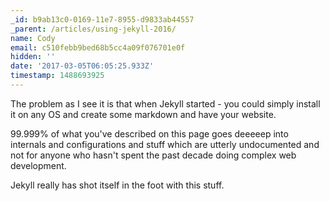 ```yaml
---
_id: b9ab13c0-0169-11e7-8955-d9833ab44557
_parent: /articles/using-jekyll-2016/
name: Cody
email: c510febb9bed68b5cc4a09f076701e0f
hidden: ''
date: '2017-03-05T06:05:25.933Z'
timestamp: 1488693925
---
```


The problem as I see it is that when Jekyll started - you could simply install
it on any OS and create some markdown and have your website.

99.999% of what you've described on this page goes deeeeep into internals and
configurations and stuff which are utterly undocumented and not for anyone who
hasn't spent the past decade doing complex web development.

Jekyll really has shot itself in the foot with this stuff.
